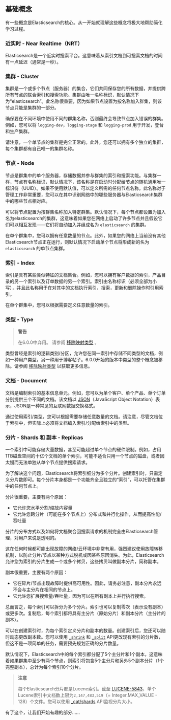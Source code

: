 ## 基础概念

有一些概念是Elasticsearch的核心。从一开始就理解这些概念将极大地帮助简化学习过程。

### 近实时 - Near Realtime（NRT）
Elasticsearch是一个近实时搜索平台。这意味着从索引文档到可搜索文档的时间有一点延迟（通常是一秒）。

### 集群 - Cluster
集群是一个或多个节点（服务器）的集合，它们共同保存您的所有数据，并提供跨所有节点的联合索引和搜索功能。集群由唯一名称标识，默认情况下为“elasticsearch”。此名称很重要，因为如果节点设置为按名称加入群集，则该节点只能是集群的一部分。

确保要在不同环境中使用不同的群集名称，否则最终会导致节点加入错误的群集。例如，您可以将 `logging-dev`，`logging-stage` 和 `logging-prod` 用于开发，登台和生产集群。

请注意，一个单节点的集群是完全正常的。此外，您还可以拥有多个独立的集群，每个集群都有自己唯一的集群名称。

### 节点 - Node
节点是群集中的单个服务器，存储数据并参与群集的索引和搜索功能。与集群一样，节点有名称标识，默认情况下，该名称是在启动时分配给节点的随机通用唯一标识符（UUID）。如果不使用默认值，可以定义所需的任何节点名称。此名称对于管理工作非常重要，您可以在其中识别网络中的哪些服务器与Elasticsearch集群中的哪些节点相对应。

可以将节点配置为按群集名称加入特定群集。默认情况下，每个节点都设置为加入名为elasticsearch的集群，这意味着如果您在网络上启动了许多节点并且假设它们可以相互发现——它们将自动加入并组成名为 `elasticsearch` 的集群。

在单个群集中，您可以拥有任意数量的节点。此外，如果您的网络上当前没有其他Elasticsearch节点正在运行，则默认情况下启动单个节点将形成新的名为 `elasticsearch` 的单节点集群。

### 索引 - Index
索引是具有某些类似特征的文档集合。例如，您可以拥有客户数据的索引，产品目录的另一个索引以及订单数据的另一个索引。索引由名称标识（必须全部为小写），并且此名称用于在对其中的文档执行索引，搜索，更新和删除操作时引用索引。

在单个群集中，您可以根据需要定义任意数量的索引。

### 类型 - Type
> **警告**
>
> 在6.0.0中弃用。
> 请参阅 [移除映射类型](../12-Mapping/Removal-of-mapping-types.md) 。

类型曾经是索引的逻辑类别/分区，允许您在同一索引中存储不同类型的文档，例如一种用户类型，另一种用于博客帖子。6.0.0开始的版本中类型的整个概念被移除。请参阅 [移除映射类型](../12-Mapping/Removal-of-mapping-types.md) 以获取更多信息。

### 文档 - Document
文档是编制索引的基本信息单元。例如，您可以为单个客户、单个产品、单个订单分别提供三个不同的文档。该文档以 [JSON](http://json.org)（JavaScript Object Notation）表示，JSON是一种常见的互联网数据交换格式。

通过使用索引/类型，您可以根据需要存储任意数量的文档。请注意，尽管文档位于索引中，但实际上必须将文档编入索引/分配给索引中的类型。

### 分片 - Shards 和 副本 - Replicas
一个索引中可能存储大量数据，甚至可能超过单个节点的硬件限制。例如，占用1TB磁盘空间的十亿个文档的单个索引，可能不适合只用一个节点的磁盘，或者因太慢而无法单独从单个节点提供搜索请求。

为了解决这个问题，Elasticsearch将索引细分为多个分片。创建索引时，只需定义分片数即可。每个分片本身都是一个功能齐全且独立的“索引”，可以托管在集群中的任何节点上。

分片很重要，主要有两个原因：

- 它允许您水平分割/缩放内容量
- 它允许您跨分片（可能在多个节点上）分布式和并行化操作，从而提高性能/吞吐量

分片的分布方式以及如何将文档聚合回搜索请求的机制完全由Elasticsearch管理，对用户来说是透明的。

这在任何时候都可能出现故障的网络/云环境中非常有用，强烈建议使用故障转移机制，以防止分片/节点以某种方式脱机或因某些原因消失。为此，Elasticsearch允许您为索引的分片生成一个或多个拷贝，这些拷贝叫做副本分片，简称副本。

副本很重要，主要有两个原因：

- 它在碎片/节点出现故障时提供高可用性。因此，请务必注意，副本分片永远不会与主分片在相同的节点上。
- 它允许您扩展搜索量/吞吐量，因为可以在所有副本上并行执行搜索。

总而言之，每个索引可以拆分为多个分片。索引也可以复制零次（表示没有副本）或更多次。复制后，每个索引都将具有主分片（原始分片）和副本分片（主分片的副本）。

可以在创建索引时，为每个索引定义分片和副本的数量。创建索引后，您还可以随时动态更改副本数。您可以使用 [`_shrink`](../08-Indices-APIs/Shrink-Index.md) 和 [`_split`](../08-Indices-APIs/Split-Index.md) API更改现有索引的分片数，但这不是一项简单的任务，需要预先规划正确的分片数量。

默认情况下，Elasticsearch中的每个索引都分配了5个主分片和1个副本，这意味着如果群集中至少有两个节点，则索引将包含5个主分片和另外5个副本分片（1个完整副本），总计为每个索引10个分片。

> **注意**
>
> 每个Elasticsearch分片都是Lucene索引。截至 [LUCENE-5843](https://issues.apache.org/jira/browse/LUCENE-5843)，单个Lucene索引中文档数上限为`2,147,483,519`（= Integer.MAX_VALUE  -  128）个文件。您可以使用 [_cat/shards](../09-cat-APIs/cat-shards.md) API监视分片大小。

有了这个，让我们开始有趣的部分......